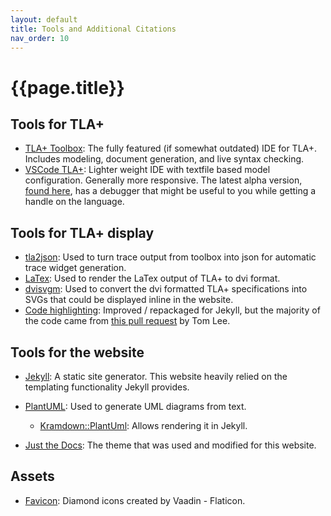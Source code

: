 ```yaml
---
layout: default
title: Tools and Additional Citations
nav_order: 10
---
```


# {{page.title}}

## Tools for TLA+
- [TLA+ Toolbox](https://lamport.azurewebsites.net/tla/toolbox.html): The fully featured (if somewhat outdated) IDE for TLA+. Includes modeling, document generation, and live syntax checking.
- [VSCode TLA+](https://marketplace.visualstudio.com/items?itemName=alygin.vscode-tlaplus): Lighter weight IDE with textfile based model configuration. Generally more responsive. The latest alpha version, [found here](https://github.com/tlaplus/vscode-tlaplus/releases), has a debugger that might be useful to you while getting a handle on the language.

## Tools for TLA+ display
- [tla2json](https://github.com/japgolly/tla2json): Used to turn trace output from toolbox into json for automatic trace widget generation.
- [LaTex](https://www.latex-project.org/): Used to render the LaTex output of TLA+ to dvi format.
- [dvisvgm](https://dvisvgm.de/): Used to convert the dvi formatted TLA+ specifications into SVGs that could be displayed inline in the website.
- [Code highlighting](https://github.com/ElliotSwart/practicalformalmodeling/blob/initial/_plugins/tla.rb): Improved / repackaged for Jekyll, but the majority of the code came from [this pull request](https://github.com/rouge-ruby/rouge/pull/1740) by Tom Lee.

## Tools for the website
- [Jekyll](https://jekyllrb.com/): A static site generator. This website heavily relied on the templating functionality Jekyll provides.
- [PlantUML](https://plantuml.com/): Used to generate UML diagrams from text.
    - [Kramdown::PlantUml](https://github.com/SwedbankPay/kramdown-plantuml): Allows rendering it in Jekyll.

- [Just the Docs](https://just-the-docs.github.io/just-the-docs/): The theme that was used and modified for this website.


## Assets
- [Favicon](https://www.flaticon.com/free-icons/diamond): Diamond icons created by Vaadin - Flaticon.







